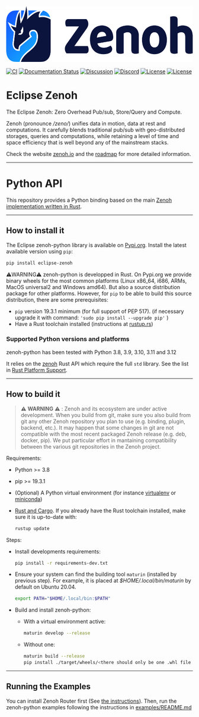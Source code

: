 <img src="https://raw.githubusercontent.com/eclipse-zenoh/zenoh/main/zenoh-dragon.png" height="150">

[![CI](https://github.com/eclipse-zenoh/zenoh-python/workflows/CI/badge.svg)](https://github.com/eclipse-zenoh/zenoh-python/actions?query=workflow%3A%22CI%22)
[![Documentation Status](https://readthedocs.org/projects/zenoh-python/badge/?version=latest)](https://zenoh-python.readthedocs.io/en/latest/?badge=latest)
[![Discussion](https://img.shields.io/badge/discussion-on%20github-blue)](https://github.com/eclipse-zenoh/roadmap/discussions)
[![Discord](https://img.shields.io/badge/chat-on%20discord-blue)](https://discord.gg/2GJ958VuHs)
[![License](https://img.shields.io/badge/License-EPL%202.0-blue)](https://choosealicense.com/licenses/epl-2.0/)
[![License](https://img.shields.io/badge/License-Apache%202.0-blue.svg)](https://opensource.org/licenses/Apache-2.0)

# Eclipse Zenoh

The Eclipse Zenoh: Zero Overhead Pub/sub, Store/Query and Compute.

Zenoh (pronounce _/zeno/_) unifies data in motion, data at rest and computations. It carefully blends traditional pub/sub with geo-distributed storages, queries and computations, while retaining a level of time and space efficiency that is well beyond any of the mainstream stacks.

Check the website [zenoh.io](http://zenoh.io) and the [roadmap](https://github.com/eclipse-zenoh/roadmap) for more detailed information.

-------------------------------

# Python API

This repository provides a Python binding based on the main [Zenoh implementation written in Rust](https://github.com/eclipse-zenoh/zenoh).

-------------------------------

## How to install it

The Eclipse zenoh-python library is available on [Pypi.org](https://pypi.org/project/eclipse-zenoh/).
Install the latest available version using `pip`:

```bash
pip install eclipse-zenoh
```

:warning:WARNING:warning: zenoh-python is developped in Rust.
On Pypi.org we provide binary wheels for the most common platforms (Linux x86_64, i686, ARMs, MacOS universal2 and Windows amd64). But also a source distribution package for other platforms.
However, for `pip` to be able to build this source distribution, there are some prerequisites:

- `pip` version 19.3.1 minimum (for full support of PEP 517).
   (if necessary upgrade it with command: `'sudo pip install --upgrade pip'` )
- Have a Rust toolchain installed (instructions at [rustup.rs](https://rustup.rs/))

### Supported Python versions and platforms

zenoh-python has been tested with Python 3.8, 3.9, 3.10, 3.11 and 3.12

It relies on the [zenoh](https://github.com/eclipse-zenoh/zenoh/tree/main/zenoh) Rust API which require the full `std` library. See the list in [Rust Platform Support](https://doc.rust-lang.org/nightly/rustc/platform-support.html).

-------------------------------

## How to build it

> :warning: **WARNING** :warning: : Zenoh and its ecosystem are under active development. When you build from git, make sure you also build from git any other Zenoh repository you plan to use (e.g. binding, plugin, backend, etc.). It may happen that some changes in git are not compatible with the most recent packaged Zenoh release (e.g. deb, docker, pip). We put particular effort in mantaining compatibility between the various git repositories in the Zenoh project.

Requirements:

- Python >= 3.8
- pip >= 19.3.1
- (Optional) A Python virtual environment (for instance [virtualenv](https://docs.python.org/3.10/tutorial/venv.html) or [miniconda](https://docs.conda.io/en/latest/miniconda.html))
- [Rust and Cargo](https://doc.rust-lang.org/cargo/getting-started/installation.html). If you already have the Rust toolchain installed, make sure it is up-to-date with:

   ```bash
   rustup update
   ```

Steps:

- Install developments requirements:

   ```bash
   pip install -r requirements-dev.txt
   ```

- Ensure your system can find the building tool `maturin` (installed by previous step).
  For example, it is placed at _$HOME/.local/bin/maturin_ by default on Ubuntu 20.04.

   ```bash
   export PATH="$HOME/.local/bin:$PATH"
   ```

- Build and install zenoh-python:

  - With a virtual environment active:

     ```bash
     maturin develop --release
     ```

  - Without one:

     ```bash
     maturin build --release
     pip install ./target/wheels/<there should only be one .whl file here>
     ```

-------------------------------

## Running the Examples

You can install Zenoh Router first (See [the instructions](https://github.com/eclipse-zenoh/zenoh/?tab=readme-ov-file#how-to-install-it)).
Then, run the zenoh-python examples following the instructions in [examples/README.md](https://github.com/eclipse-zenoh/zenoh-python/tree/main/examples#readme)
